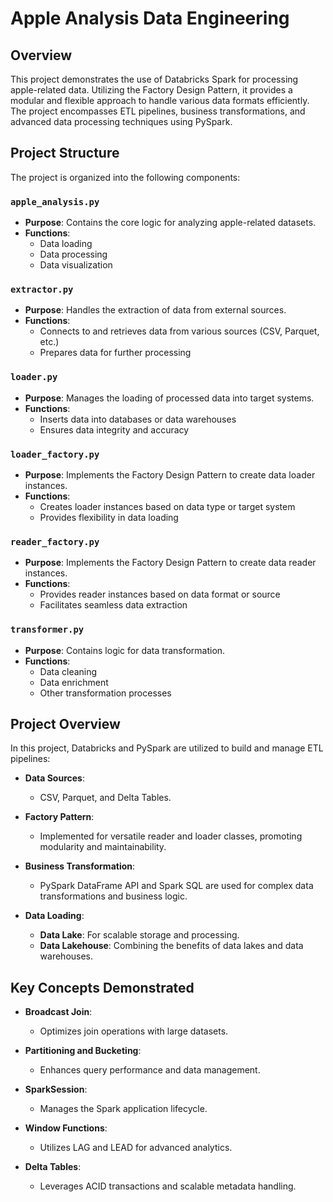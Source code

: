 # Apple Analysis Data Engineering

## Overview

This project demonstrates the use of Databricks Spark for processing apple-related data. Utilizing the Factory Design Pattern, it provides a modular and flexible approach to handle various data formats efficiently. The project encompasses ETL pipelines, business transformations, and advanced data processing techniques using PySpark.

## Project Structure

The project is organized into the following components:

### `apple_analysis.py`

- **Purpose**: Contains the core logic for analyzing apple-related datasets.
- **Functions**:
  - Data loading
  - Data processing
  - Data visualization

### `extractor.py`

- **Purpose**: Handles the extraction of data from external sources.
- **Functions**:
  - Connects to and retrieves data from various sources (CSV, Parquet, etc.)
  - Prepares data for further processing

### `loader.py`

- **Purpose**: Manages the loading of processed data into target systems.
- **Functions**:
  - Inserts data into databases or data warehouses
  - Ensures data integrity and accuracy

### `loader_factory.py`

- **Purpose**: Implements the Factory Design Pattern to create data loader instances.
- **Functions**:
  - Creates loader instances based on data type or target system
  - Provides flexibility in data loading

### `reader_factory.py`

- **Purpose**: Implements the Factory Design Pattern to create data reader instances.
- **Functions**:
  - Provides reader instances based on data format or source
  - Facilitates seamless data extraction

### `transformer.py`

- **Purpose**: Contains logic for data transformation.
- **Functions**:
  - Data cleaning
  - Data enrichment
  - Other transformation processes

## Project Overview

In this project, Databricks and PySpark are utilized to build and manage ETL pipelines:

- **Data Sources**: 
  - CSV, Parquet, and Delta Tables.

- **Factory Pattern**:
  - Implemented for versatile reader and loader classes, promoting modularity and maintainability.

- **Business Transformation**:
  - PySpark DataFrame API and Spark SQL are used for complex data transformations and business logic.

- **Data Loading**:
  - **Data Lake**: For scalable storage and processing.
  - **Data Lakehouse**: Combining the benefits of data lakes and data warehouses.

## Key Concepts Demonstrated

- **Broadcast Join**:
  - Optimizes join operations with large datasets.

- **Partitioning and Bucketing**:
  - Enhances query performance and data management.

- **SparkSession**:
  - Manages the Spark application lifecycle.

- **Window Functions**:
  - Utilizes LAG and LEAD for advanced analytics.

- **Delta Tables**:
  - Leverages ACID transactions and scalable metadata handling.
